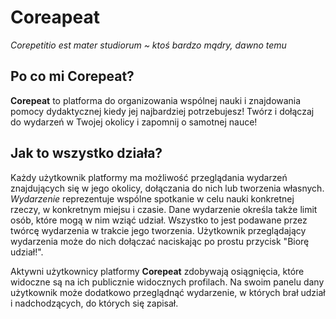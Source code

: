 # Coreapeat

_Corepetitio est mater studiorum_
_~ ktoś bardzo mądry, dawno temu_

## Po co mi Corepeat?
**Corepeat** to platforma do organizowania wspólnej nauki i znajdowania pomocy dydaktycznej kiedy jej najbardziej potrzebujesz! Twórz i dołączaj do wydarzeń w Twojej okolicy i zapomnij o samotnej nauce!

## Jak to wszystko działa?
Każdy użytkownik platformy ma możliwość przeglądania wydarzeń znajdujących się w jego okolicy, dołączania do nich lub tworzenia własnych. _Wydarzenie_ reprezentuje wspólne spotkanie w celu nauki konkretnej rzeczy, w konkretnym miejsu i czasie. Dane wydarzenie określa także limit osób, które mogą w nim wziąć udział. Wszystko to jest podawane przez twórcę wydarzenia w trakcie jego tworzenia. Użytkownik przeglądający wydarzenia może do nich dołączać naciskając po prostu przycisk "Biorę udział!".

Aktywni użytkownicy platformy **Corepeat** zdobywają osiągnięcia, które widoczne są na ich publicznie widocznych profilach. Na swoim panelu dany użytkownik może dodatkowo przeglądnąć wydarzenie, w których brał udział i nadchodzących, do których się zapisał.
